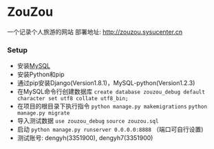 # ZouZou
一个记录个人旅游的网站
部署地址: http://zouzou.sysucenter.cn

### Setup
* 安装[MySQL](http://www.mysql.com/)
* 安装Python和pip
* 通过pip安装Django(Version1.8.1)，MySQL-python(Version1.2.3)
* 在MySQL命令行创建数据库 ```create database zouzou_debug default character set utf8 collate utf8_bin;```
* 在项目的根目录下执行指令 ```python manage.py makemigrations``` ```python manage.py migrate```
* 导入测试数据 ```use zouzou_debug``` ```source zouzou.sql```
* 启动 ```python manage.py runserver 0.0.0.0:8888``` （端口可自行设置)
* 测试账号: dengyh(3351900), dengyh7(3351900)
